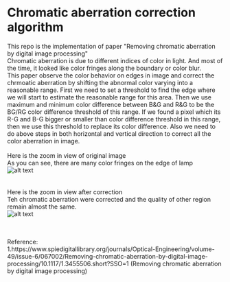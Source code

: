 # Chromatic aberration correction algorithm

This repo is the implementation of paper "Removing chromatic aberration by digital image processing" <br />
Chromatic aberration is due to different indices of color in light. And most of the time, it looked like color fringes along the boundary or color blur. <br /> 
This paper observe the color behavior on edges in image and correct the chrmoatic aberration by shifting the abnormal color varying into a reasonable range. First we need to set a threshold to find the edge where we will start to estimate the reasonable range for this area. Then we use maximum and minimum color difference between B&G and R&G to be the BG/RG color difference threshold of this range. If we found a pixel which its R-G and B-G bigger or smaller than color difference threshold in this range, then we use this threshold to replace its color difference. Also we need to do above steps in both horizontal and vertical direction to correct all the color aberration in image. <br />
<br />
Here is the zoom in view of original image<br />
As you can see, there are many color fringes on the edge of lamp<br />
![alt text](https://raw.githubusercontent.com/RayXie29/Chromatic_aberration_correction/master/imgs/beforeCorrection.bmp)
<br />
<br />
<br />
Here is the zoom in view after correction<br />
Teh chromatic aberration were corrected and the quality of other region remain almost the same.<br />
![alt text](https://raw.githubusercontent.com/RayXie29/Chromatic_aberration_correction/master/imgs/afterCorrection.bmp)

<br />
<br />
Reference:<br />
1.https://www.spiedigitallibrary.org/journals/Optical-Engineering/volume-49/issue-6/067002/Removing-chromatic-aberration-by-digital-image-processing/10.1117/1.3455506.short?SSO=1 (Removing chromatic aberration by digital image processing)<br />
